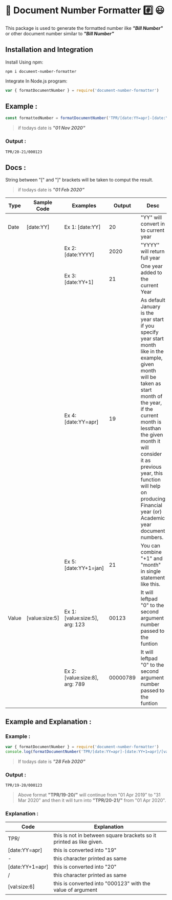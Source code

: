 # 📃 Document Number Formatter #️⃣ 😃
This package is used to generate the formatted number ilke ***"Bill Number"*** or other document number similar to ***"Bill Number"***

## Installation and Integration

Install Using npm:
```shell
npm i document-number-formatter
```

Integrate In Node.js program:
```js
var { formatDocumentNumber } = require('document-number-formatter')
```

## Example :
```js
const formattedNumber = formatDocumentNumber('TPR/[date:YY=apr]-[date:YY+1=apr]/[val:size:6]', 123)
```
> if todays date is ***"01 Nov 2020"*** 
### Output :
```
TPR/20-21/000123
```

## Docs :
String between "[" and "]" brackets will be taken to comput the result.
> if todays date is ***"01 Feb 2020"*** 

| Type | Sample Code | Examples | Output | Desc |
| -- | -- | -- | -- | -- |
| Date | [date:YY] | Ex 1: [date:YY] | 20 | "YY" will convert in to current year |
||| Ex 2: [date:YYYY] | 2020 | "YYYY" will return full year |
|||Ex 3: [date:YY+1] | 21 | One year added to the current Year |
|||Ex 4: [date:YY=apr] | 19 | As default January is the year start if you specify year start month like in the example, given month will be taken as start month of the year, if the current month is lessthan the given month it will consider it as previous year, this function will help on producing Financial year (or) Academic year document numbers. |
|||Ex 5: [date:YY+1=jan] | 21 | You can combine "+1" and "month" in single statement like this. |
| Value | [value:size:5] | Ex 1: [value:size:5], arg: 123 | 00123 | It will leftpad "0" to the second argument number passed to the funtion |
||| Ex 2: [value:size:8], arg: 789 | 00000789 | It will leftpad "0" to the second argument number passed to the funtion |

## Example and Explanation :
### Example :
```js
var { formatDocumentNumber } = require('document-number-formatter')
console.log(formatDocumentNumber('TPR/[date:YY=apr]-[date:YY+1=apr]/[val:size:6]', 123))
```
> If todays date is ***"28 Feb 2020"***
### Output :
```
TPR/19-20/000123
```
> Above format **"TPR/19-20/"** will continue from "01 Apr 2019" to "31 Mar 2020" and then it will turn into **"TPR/20-21/"** from "01 Apr 2020".

### Explanation :
| Code | Explanation |
| -- | -- |
| TPR/ | this is not in between square brackets  so it printed as like given. |
| [date:YY=apr] | this is converted into "19" |
| - | this character printed as same |
| [date:YY+1=apr] | this is converted into "20" |
| / | this character printed as same |
| [val:size:6] | this is converted into "000123" with the value of argument |